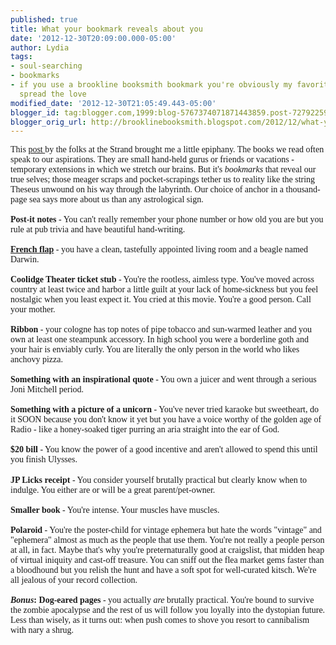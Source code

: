 ```yaml
---
published: true
title: What your bookmark reveals about you
date: '2012-12-30T20:09:00.000-05:00'
author: Lydia
tags:
- soul-searching
- bookmarks
- if you use a brookline booksmith bookmark you're obviously my favorite but let's
  spread the love
modified_date: '2012-12-30T21:05:49.443-05:00'
blogger_id: tag:blogger.com,1999:blog-5767374071871443859.post-7279225926014596424
blogger_orig_url: http://brooklinebooksmith.blogspot.com/2012/12/what-your-bookmark-reveals-about-you.html
---
```


<span style="font-family: Georgia,&quot;Times New Roman&quot;,serif;">This <a href="http://strandbooks.tumblr.com/post/39225669379/what-are-you-currently-using-as-a-bookmark" target="_blank">post </a>by the folks at the Strand brought me a little epiphany. The books we read often speak to our aspirations. They are small hand-held gurus or friends or vacations - temporary extensions in which we stretch our brains. But it's <i>bookmarks </i>that reveal our true selves; those meager scraps and pocket-scrapings tether us to reality like the string Theseus unwound on his way through the labyrinth. Our choice of anchor in a thousand-page sea says more about us than any astrological sign<span id="textmarked_0" name="textmarker_1" style="background-color: #33cc00;"></span>.</span><br /><span style="font-family: Georgia,&quot;Times New Roman&quot;,serif;"><br /></span><span style="font-family: Georgia,&quot;Times New Roman&quot;,serif;"><b>Post-it notes</b> - You can't really remember your phone number or how old you are but you rule at pub trivia and have beautiful hand-writing.</span><br /><span style="font-family: Georgia,&quot;Times New Roman&quot;,serif;"><br /></span><span style="font-family: Georgia,&quot;Times New Roman&quot;,serif;"><b><a href="http://www.bookmobile.com/www/assets/Image/FrenchFlaps.jpg" target="_blank">French flap</a> </b>- you have a clean, tastefully appointed living room and a beagle named Darwin. </span><br /><span style="font-family: Georgia,&quot;Times New Roman&quot;,serif;"><br /></span><span style="font-family: Georgia,&quot;Times New Roman&quot;,serif;"><b>Coolidge Theater ticket stub</b> - You're the rootless, aimless type. You've moved across country at least twice and harbor a little guilt at your lack of home-sickness but you feel nostalgic when you least expect it. You cried at this movie. You're a good person. Call your mother.</span><br /><span style="font-family: Georgia,&quot;Times New Roman&quot;,serif;"><br /></span><span style="font-family: Georgia,&quot;Times New Roman&quot;,serif;"><b>Ribbon</b> - your cologne has top notes of pipe tobacco and sun-warmed leather and you own at least one steampunk accessory. In high school you were a borderline goth and your hair is enviably curly. You are literally the only person in the world who likes anchovy pizza.</span><br /><span style="font-family: Georgia,&quot;Times New Roman&quot;,serif;"><br /></span><span style="font-family: Georgia,&quot;Times New Roman&quot;,serif;"><b>Something with an inspirational quote</b> - You own a juicer and went through a serious Joni Mitchell period.</span><br /><span style="font-family: Georgia,&quot;Times New Roman&quot;,serif;"><br /></span><span style="font-family: Georgia,&quot;Times New Roman&quot;,serif;"><b>Something with a picture of a unicorn</b> - You've never tried karaoke but sweetheart, do it SOON because you don't know it yet but you have a voice worthy of the golden age of Radio - like a honey-soaked tiger purring an aria straight into the ear of God. </span><br /><span style="font-family: Georgia,&quot;Times New Roman&quot;,serif;"><br /></span><span style="font-family: Georgia,&quot;Times New Roman&quot;,serif;"><b>$20 bill</b> - You know the power of a good&nbsp;incentive and aren't allowed to spend this until you finish Ulysses.&nbsp;</span><br /><br /><span style="font-family: Georgia,&quot;Times New Roman&quot;,serif;"><b>JP Licks receipt</b> - You consider yourself brutally practical but clearly know when to indulge. You either are or will be a great parent/pet-owner.</span><br /><span style="font-family: Georgia,&quot;Times New Roman&quot;,serif;"><br /></span><span style="font-family: Georgia,&quot;Times New Roman&quot;,serif;"><b>Smaller book</b> - You're intense. Your muscles have muscles. </span><br /><span style="font-family: Georgia,&quot;Times New Roman&quot;,serif;"><br /></span><span style="font-family: Georgia,&quot;Times New Roman&quot;,serif;"><b>Polaroid</b> - You're the poster-child for vintage ephemera but hate the words "vintage" and "ephemera"&nbsp;almost as much as the people that use them.&nbsp;You're not really a people person at all, in fact. Maybe that's why you're preternaturally good at craigslist, that midden heap of virtual iniquity and cast-off treasure. You can sniff out the flea market gems faster than a bloodhound but you relish the hunt and&nbsp;have a soft spot for well-curated kitsch. We're all jealous of your record collection.</span><br /><span style="font-family: Georgia,&quot;Times New Roman&quot;,serif;"><br /></span><span style="font-family: Georgia,&quot;Times New Roman&quot;,serif;"><b><i>Bonus</i>: Dog-eared pages</b> - you actually <i>are</i> brutally practical. You're bound to survive the zombie apocalypse and the rest of us will follow you loyally into the dystopian future. Less than wisely, as it turns out: when push comes to shove you resort to cannibalism with nary a shrug.</span><br /><br />